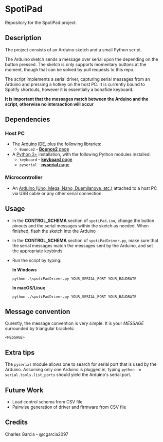 # SpotiPad

Repository for the SpotiPad project.

## Description

The project consists of an Arduino sketch and a small Python script. 

The Arduino sketch sends a message over serial upon the depending on the button pressed. The sketch is only supports momentary buttons at the moment, though that can be solved by pull requests to this repo.

The script implements a serial driver, capturing serial messages from an Arduino and pressing a hotkey on the host PC. It is currently bound to Spotify shortcuts, however it is essentially a bonafide keyboard.

**It is important that the messages match between the Arduino and the script, otherwise no interaaction will occur**

## Dependencies

### Host PC
- The [Arduino IDE](https://www.arduino.cc/en/main/software), plus the following libraries:
  - `Bounce2` - [**Bounce2** page](https://github.com/thomasfredericks/Bounce2)
- A [Python 3+](https://www.python.org/downloads/) installation, with the following Python modules installed:
  - `keyboard` - [**keyboard** page](https://pypi.org/project/keyboard/)
  - `pyserial` - [**pyserial** page](https://pypi.org/project/pyserial/)

### Microcontroller
- An [Arduino (Uno, Mega, Nano, Duemilanove, etc.)](https://www.arduino.cc/en/Main/Products) attached to a host PC via USB cable or any other serial connection

## Usage

- In the **CONTROL_SCHEMA** section of `spotiPad.ino`, change the button pinouts and the serial messages within the sketch as needed. When finished, flash the sketch into the Arduino 
- In the **CONTROL_SCHEMA** section of `spotiPadDriver.py`, make sure that the serial messages match the messages sent by the Arduino, and set the appropriate keybinds 
- Run the script by typing:
  
  **In Windows**

    ```python .\spotiPadDriver.py YOUR_SERIAL_PORT YOUR_BAUDRATE```

  **In macOS/Linux**

    ```python ./spotiPadDriver.py YOUR_SERIAL_PORT YOUR_BAUDRATE```

## Message convention

Curently, the message convention is very simple. It is your *MESSAGE* surrounded by triangular brackets:

`<MESSAGE>`

## Extra tips

The `pyserial` module allows one to search for serial port that is used by the Arduino. Assuming only one Arduino is plugged in, typing `python -m serial.tools.list_ports` should yield the Arduino's serial port.

## Future Work
- Load control schema from CSV file
- Pairwise generation of driver and firmware from CSV file

## Credits
Charles Garcia - @cgarcia2097
